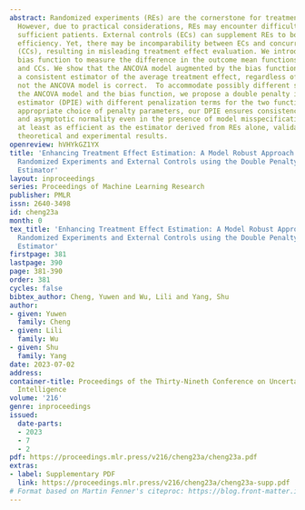 ```yaml
---
abstract: Randomized experiments (REs) are the cornerstone for treatment effect evaluation.
  However, due to practical considerations, REs may encounter difficulty recruiting
  sufficient patients. External controls (ECs) can supplement REs to boost estimation
  efficiency. Yet, there may be incomparability between ECs and concurrent controls
  (CCs), resulting in misleading treatment effect evaluation. We introduce a novel
  bias function to measure the difference in the outcome mean functions between ECs
  and CCs. We show that the ANCOVA model augmented by the bias function for ECs renders
  a consistent estimator of the average treatment effect, regardless of whether or
  not the ANCOVA model is correct.  To accommodate possibly different structures of
  the ANCOVA model and the bias function, we propose a double penalty integration
  estimator (DPIE) with different penalization terms for the two functions. With an
  appropriate choice of penalty parameters, our DPIE ensures consistency, oracle property,
  and asymptotic normality even in the presence of model misspecification. DPIE is
  at least as efficient as the estimator derived from REs alone, validated through
  theoretical and experimental results.
openreview: hVHYkGZ1YX
title: 'Enhancing Treatment Effect Estimation: A Model Robust Approach Integrating
  Randomized Experiments and External Controls using the Double Penalty Integration
  Estimator'
layout: inproceedings
series: Proceedings of Machine Learning Research
publisher: PMLR
issn: 2640-3498
id: cheng23a
month: 0
tex_title: 'Enhancing Treatment Effect Estimation: A Model Robust Approach Integrating
  Randomized Experiments and External Controls using the Double Penalty Integration
  Estimator'
firstpage: 381
lastpage: 390
page: 381-390
order: 381
cycles: false
bibtex_author: Cheng, Yuwen and Wu, Lili and Yang, Shu
author:
- given: Yuwen
  family: Cheng
- given: Lili
  family: Wu
- given: Shu
  family: Yang
date: 2023-07-02
address:
container-title: Proceedings of the Thirty-Nineth Conference on Uncertainty in Artificial
  Intelligence
volume: '216'
genre: inproceedings
issued:
  date-parts:
  - 2023
  - 7
  - 2
pdf: https://proceedings.mlr.press/v216/cheng23a/cheng23a.pdf
extras:
- label: Supplementary PDF
  link: https://proceedings.mlr.press/v216/cheng23a/cheng23a-supp.pdf
# Format based on Martin Fenner's citeproc: https://blog.front-matter.io/posts/citeproc-yaml-for-bibliographies/
---
```

